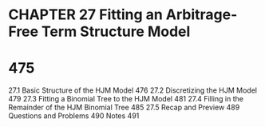 # CHAPTER 27 Fitting an Arbitrage-Free Term Structure Model

# 475

27.1 Basic Structure of the HJM Model 476
27.2 Discretizing the HJM Model 479
27.3 Fitting a Binomial Tree to the HJM Model 481
27.4 Filling in the Remainder of the HJM Binomial Tree 485
27.5 Recap and Preview 489
Questions and Problems 490
Notes 491

